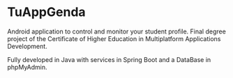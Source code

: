# TuAppGenda

Android application to control and monitor your student profile. Final degree project of the Certificate of Higher Education in Multiplatform Applications Development. 

Fully developed in Java with services in Spring Boot and a DataBase in phpMyAdmin.
